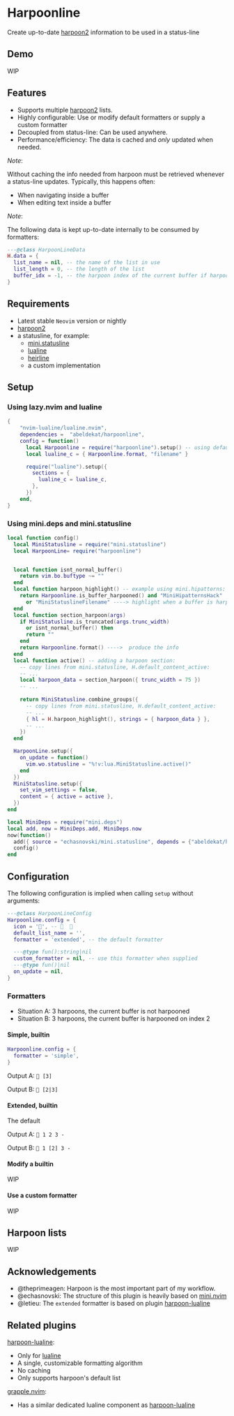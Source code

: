 # Harpoonline

Create up-to-date [harpoon2] information to be used in a status-line

## Demo

WIP

## Features

- Supports multiple [harpoon2] lists.
- Highly configurable: Use or modify default formatters or supply a custom formatter
- Decoupled from status-line: Can be used anywhere.
- Performance/efficiency: The data is cached and *only* updated when needed.

*Note*:

Without caching the info needed from harpoon must be retrieved whenever
a status-line updates. Typically, this happens often:

- When navigating inside a buffer
- When editing text inside a buffer

*Note*:

The following data is kept up-to-date internally to be consumed by formatters:

```lua
---@class HarpoonLineData
H.data = {
  list_name = nil, -- the name of the list in use
  list_length = 0, -- the length of the list
  buffer_idx = -1, -- the harpoon index of the current buffer if harpooned
}
```

## Requirements

- Latest stable `Neovim` version or nightly
- [harpoon2]
- a statusline, for example:
  - [mini.statusline]
  - [lualine]
  - [heirline]
  - a custom implementation

## Setup

### Using lazy.nvim and lualine

```lua
{
    "nvim-lualine/lualine.nvim",
    dependencies =  "abeldekat/harpoonline",
    config = function()
      local Harpoonline = require("harpoonline").setup() -- using default config
      local lualine_c = { Harpoonline.format, "filename" }

      require("lualine").setup({
        sections = {
          lualine_c = lualine_c,
        },
      })
    end,
}
```

### Using mini.deps and mini.statusline

```lua
local function config()
  local MiniStatusline = require("mini.statusline")
  local HarpoonLine= require("harpoonline")


  local function isnt_normal_buffer()
    return vim.bo.buftype ~= ""
  end
  local function harpoon_highlight() -- example using mini.hipatterns:
    return Harpoonline.is_buffer_harpooned() and "MiniHipatternsHack"
      or "MiniStatuslineFilename" ----> highlight when a buffer is harpooned
  end
  local function section_harpoon(args)
    if MiniStatusline.is_truncated(args.trunc_width)
      or isnt_normal_buffer() then
      return ""
    end
    return Harpoonline.format() ---->  produce the info
  end
  local function active() -- adding a harpoon section:
    -- copy lines from mini.statusline, H.default_content_active:
    -- ...
    local harpoon_data = section_harpoon({ trunc_width = 75 })
    -- ...
  
    return MiniStatusline.combine_groups({
      -- copy lines from mini.statusline, H.default_content_active:
      -- ...
      { hl = H.harpoon_highlight(), strings = { harpoon_data } },
      -- ...
    })
  end

  HarpoonLine.setup({
    on_update = function()
      vim.wo.statusline = "%!v:lua.MiniStatusline.active()"
    end
  })
  MiniStatusline.setup({
    set_vim_settings = false,
    content = { active = active },
  })
end

local MiniDeps = require("mini.deps")
local add, now = MiniDeps.add, MiniDeps.now
now(function()
  add({ source = "echasnovski/mini.statusline", depends = {"abeldekat/harpoonline"}})
  config()
end
```

## Configuration

The following configuration is implied when calling `setup` without arguments:

```lua
---@class HarpoonLineConfig
Harpoonline.config = {
  icon = '󰀱', --   󱡅
  default_list_name = '',
  formatter = 'extended', -- the default formatter

  ---@type fun():string|nil
  custom_formatter = nil, -- use this formatter when supplied
  ---@type fun()|nil
  on_update = nil,
}
```

### Formatters

- Situation A: 3 harpoons, the current buffer is not harpooned
- Situation B: 3 harpoons, the current buffer is harpooned on index 2

#### Simple, builtin

```lua
Harpoonline.config = {
  formatter = 'simple',
}
```

Output A: `󰀱 [3]`

Output B: `󰀱 [2|3]`

#### Extended, builtin

The default

Output A: `󰀱 1 2 3 -`

Output B: `󰀱 1 [2] 3 -`

#### Modify a builtin

WIP

#### Use a custom formatter

WIP

## Harpoon lists

WIP

## Acknowledgements

- @theprimeagen: Harpoon is the most important part of my workflow.
- @echasnovski: The structure of this plugin is heavily based on [mini.nvim]
- @letieu: The `extended` formatter is based on plugin [harpoon-lualine]

## Related plugins

[harpoon-lualine]:

- Only for [lualine]
- A single, customizable formatting algorithm
- No caching
- Only supports harpoon's default list

[grapple.nvim]:

- Has a similar dedicated lualine component as [harpoon-lualine]

[harpoon2]: https://github.com/ThePrimeagen/harpoon/tree/harpoon2
[mini.statusline]: https://github.com/echasnovski/mini.statusline
[lualine]: https://github.com/nvim-lualine/lualine.nvim
[heirline]: https://github.com/rebelot/heirline.nvim
[mini.nvim]: https://github.com/echasnovski/mini.nvim
[harpoon-lualine]: https://github.com/letieu/harpoon-lualine
[grapple.nvim]: https://github.com/cbochs/grapple.nvim
